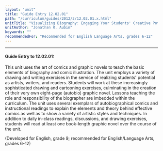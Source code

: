 ```yaml
---
layout: "unit"
title: "Guide Entry 12.02.01"
path: "/curriculum/guides/2012/2/12.02.01.x.html"
unitTitle: "Visualizing Biography: Engaging Your Students' Creative Potential through Graphic Novels"
unitAuthor: "Jonathan R. Aubin"
keywords: ""
recommendedFor: "Recommended for English Language Arts, grades 6-12"
---
```

<body>
<hr/>
<h4>
Guide Entry to 12.02.01:
</h4>
<p>
This unit uses the art of comics and graphic novels to teach the basic elements of biography and comic illustration. The unit employs a variety of drawing and writing exercises in the service of realizing students' potential as artists, writers, and readers. Students will work at these increasingly sophisticated drawing and cartooning exercises, culminating in the creation of their very own eight-page (autobio) graphic novel. Lessons teaching the role and responsibility of the biographer are imbedded within the curriculum. The unit uses several exemplars of autobiographical comics and instructional readings to explain the elements and theory behind effective comics as well as to show a variety of artistic styles and techniques. In addition to daily in-class readings, discussions, and drawing exercises, students will read at least one book-length graphic novel over the course of the unit.
</p>
<p>
(Developed for English, grade 9; recommended for English/Language Arts, grades 6-12)
</p>
</body>